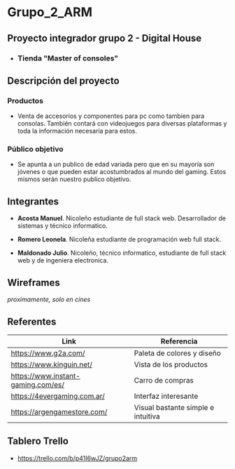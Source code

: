 # Grupo_2_ARM
## Proyecto integrador grupo 2 - Digital House
- ### Tienda "Master of consoles"


## Descripción del proyecto
### Productos
- Venta de accesorios y componentes para pc como tambien para consolas. También contará con videojuegos para diversas plataformas y toda la información necesaria para estos.
### Público objetivo
- Se apunta a un publico de edad variada pero que en su mayoría son jóvenes o que pueden estar acostumbrados al mundo del gaming. Estos mismos serán nuestro publico objetivo.

## Integrantes

- **Acosta Manuel**. Nicoleño estudiante de full stack web. Desarrollador de sistemas y técnico informatico.

- **Romero Leonela**. Nicoleña estudiante de programación web full stack.

- **Maldonado Julio**. Nicoleño, técnico informatico, estudiante de full stack web y de ingeniera electronica.

## Wireframes

*proximamente, solo en cines*

## Referentes

| Link | Referencia |
|------|------------|
| https://www.g2a.com/ | Paleta de colores y diseño |
| https://www.kinguin.net/ | Vista de los productos |
| https://www.instant-gaming.com/es/ | Carro de compras |
| https://4evergaming.com.ar/ | Interfaz interesante |
| https://argengamestore.com/ | Visual bastante simple e intuitiva |

## Tablero Trello
- https://trello.com/b/p41I6wJZ/grupo2arm
